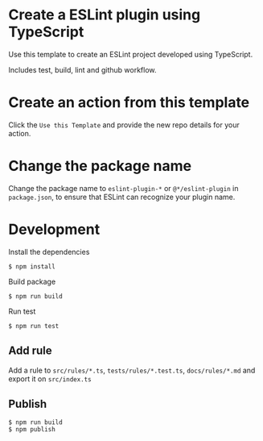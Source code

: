 # Create a ESLint plugin using TypeScript

Use this template to create an ESLint project developed using TypeScript.

Includes test, build, lint and github workflow.

# Create an action from this template

Click the `Use this Template` and provide the new repo details for your action.

# Change the package name

Change the package name to `eslint-plugin-*` or `@*/eslint-plugin` in `package.json`, to ensure that ESLint can recognize your plugin name.

# Development

Install the dependencies

```shell
$ npm install
```

Build package

```shell
$ npm run build
```

Run test

```shell
$ npm run test
```

## Add rule

Add a rule to  `src/rules/*.ts`, `tests/rules/*.test.ts`, `docs/rules/*.md` and export it on `src/index.ts`

## Publish

```shell
$ npm run build
$ npm publish
```
